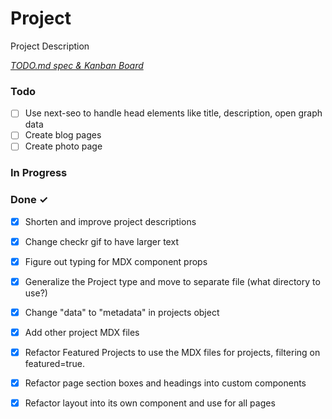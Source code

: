 # Project

Project Description

<em>[TODO.md spec & Kanban Board](https://bit.ly/3fCwKfM)</em>

### Todo

- [ ] Use next-seo to handle head elements like title, description, open graph data  
- [ ] Create blog pages  
- [ ] Create photo page  

### In Progress


### Done ✓

- [x] Shorten and improve project descriptions  
- [x] Change checkr gif to have larger text  
- [x] Figure out typing for MDX component props  
- [x] Generalize the Project type and move to separate file (what directory to use?)  
- [x] Change "data" to "metadata" in projects object  
- [x] Add other project MDX files  
- [x] Refactor Featured Projects to use the MDX files for projects, filtering on featured=true.  
- [x] Refactor page section boxes and headings into custom components  
- [x] Refactor layout into its own component and use for all pages  

